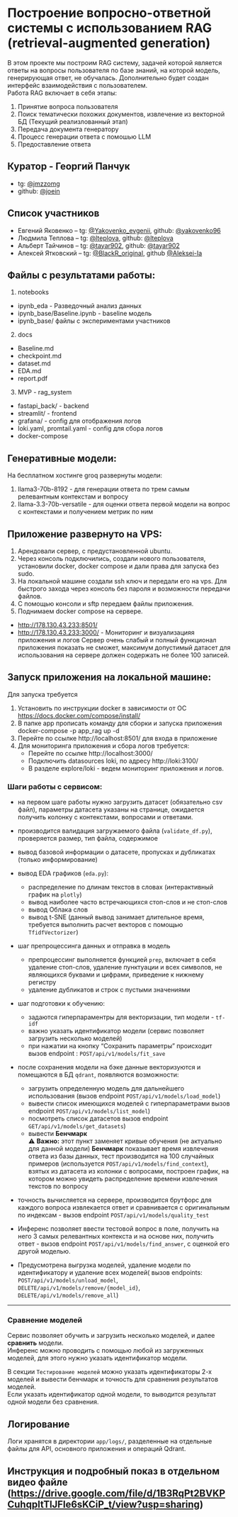# Построение вопросно-ответной системы с использованием RAG (retrieval-augmented generation)

В этом проекте мы построим RAG систему, задачей которой является ответы на вопросы пользователя по базе знаний, на которой модель, генерирующая ответ, не обучалась. Дополнительно будет создан интерфейс взаимодействия с пользователем.  
Работа RAG включает в себя этапы:
1. Принятие вопроса пользователя
2. Поиск тематически похожих документов, извлечение из векторной БД (Текущий реализлованный этап)
3. Передача документа генератору
4. Процесс генерации ответа с помошью LLM
5. Предоставление ответа



## Куратор - Георгий Панчук

* tg: [@jmzzomg](https://t.me/jmzzomg "Георгий")
* github: [@joein](github.com/joein "Георгий")

## Список участников

* Евгений Яковенко – tg: [@Yakovenko_evgenii](https://t.me/Yakovenko_evgenii "Евгений"), github: [@yakovenko96](https://github.com/yakovenko96 "Евгений")
* Людмила Теплова – tg: [@lteplova](https://t.me/lteplova "Людмила"), github: [@lteplova](https://github.com/lteplova "Людмила")
* Альберт Тайчинов – tg: [@tayar902](https://t.me/tayar902 "Альберт"), github: [@tayar902](https://github.com/tayar902 "Альберт")
* Алексей Ятковский – tg: [@BlackR_original](https://t.me/BlackR_original "Алексей"), github [@Aleksei-Ia](https://github.com/Aleksei-Ia "Алексей")


## Файлы с результатами работы:

1. notebooks
* ipynb_eda - Разведочный анализ данных
* ipynb_base/Baseline.ipynb - baseline модель
* ipynb_base/ файлы с экспериментами участников
2. docs
* Baseline.md
* checkpoint.md
* dataset.md
* EDA.md
* report.pdf
3. MVP - rag_system
* fastapi_back/ - backend
* streamlit/ - frontend
* grafana/ - config для отображения логов
* loki.yaml, promtail.yaml - config для сбора логов
* docker-compose 

## Генеративные модели:

На бесплатном хостинге groq развернуты модели:
1. llama3-70b-8192 - для генерации ответа по трем самым релевантным контекстам и вопросу
2. llama-3.3-70b-versatile - для оценки ответа первой модели на вопрос с контекстами и получением метрик по ним 

## Приложение развернуто на VPS:

1. Арендовали сервер, с предустановленной ubuntu.
2. Через консоль подключились, создали нового пользователя, установили docker, docker compose и дали права для запуска без sudo.
3. На локальной машине создали ssh ключ и передали его на vps. Для быстрого захода через консоль без пароля и возможности передачи файлов.
4. С помощью консоли и sftp передаем файлы приложения.
5. Поднимаем docker compose на сервере.

* http://178.130.43.233:8501/
* http://178.130.43.233:3000/ - Мониторинг и визуализацияя приложения и логов
Сервер очень слабый и полный функционал приложения показать не сможет, максимум допустимый датасет для использования на сервере должен содержать не более 100 записей.


## Запуск приложения на локальной машине:

Для запуска требуется 
1. Установить по инструкции docker в зависимости от ОС https://docs.docker.com/compose/install/
2. В папке app прописать команду для сборки и запуска приложения docker-compose -p app_rag up -d
3. Перейте по ссылке http://localhost:8501/ для входа в приложение
4. Для мониторинга приложения и сбора логов требуется:
    - Перейте по ссылке http://localhost:3000/
    - Подключить datasources loki, по адресу http://loki:3100/
    - В разделе explore/loki - ведем мониторинг приложения и логов.


### Шаги работы с сервисом:

- на первом шаге работы нужно загрузить датасет (обязательно csv файл), параметры датасета указаны на странице, ожидается получить колонку с контекстами, вопросами и ответами.
- производится валидация загружаемого файла (`validate_df.py`), проверяется размер, тип файла, содержимое
- вывод базовой информации о датасете, пропусках и дубликатах (только информирование)
- вывод EDA графиков (`eda.py`):<!-- {"fold":true} -->
  - распределение по длинам текстов в словах (интерактивный график на `plotly`)
  - вывод наиболее часто встречающихся стоп-слов и не стоп-слов
  - вывод Облака слов
  - вывод t-SNE (данный вывод занимает длительное время, требуется выполнить расчет векторов с помощью `TfidfVectorizer`)
- шаг препроцессинга данных и отправка в модель
  - препроцессинг выполняется функцией `prep`, включает в себя удаление стоп-слов, удаление пунктуации и всех символов, не являющихся буквами и цифрами, приведение к нижнему регистру
  - удаление дубликатов и строк с пустыми значениями
- шаг подготовки к обучению:
  - задаются гиперпараментры для векторизации, тип модели -  `tf-idf`  
  - важно указать идентификатор модели (сервис позволяет загрузить несколько моделей)  
  - при нажатии на кнопку “Сохранить параметры” происходит вызов endpoint : `POST/api/v1/models/fit_save`  
- после сохранения модели на бэке данные векторизуются и помещаются в БД `qdrant`, появляются возможности:  
  - загрузить определенную модель для дальнейшего использования (вызов endpoint `POST/api/v1/models/load_model`)  
  - вывести список имеющихся моделей с гиперпараметрами вызов endpoint `POST/api/v1/models/list_model`)  
  - посмотреть список датасетов вызов endpoint `GET/api/v1/models/get_datasets`)  
  - вывести **Бенчмарк**   
  ⚠️ **Важно:** этот пункт заменяет кривые обучения (не актуально для данной модели)  **Бенчмарк** показывает время извлечения ответа из базы данных, тест производится на 100 случайных примеров (используется `POST/api/v1/models/find_context`), взятых из датасета из колонки с вопросами, построен график, на котором можно увидеть распределение времени извлечения текстов по вопросу  
- точность вычисляется на сервере, производится брутфорс для каждого вопроса извлекается ответ и сравнивается с оригинальным по индексам - вызов endpoint `POST/api/v1/models/quality_test`   

- Инференс позволяет ввести тестовой вопрос в поле, получить на него 3 самых релевантных контекста и на основе них, получить ответ - вызов endpoint `POST/api/v1/models/find_answer`, с оценкой его другой моделью.
- Предусмотрена выгрузка моделей,  удаление модели по идентификатору и удаление всех моделей( вызов endpoints: `POST/api/v1/models/unload_model`, `DELETE/api/v1/models/remove/{model_id}`, `DELETE/api/v1/models/remove_all`)  
---------
### Сравнение моделей  

Сервис позволяет обучить и загрузить несколько моделей, и далее **сравнить** модели.  
Инференс можно проводить с помощью любой из загруженных моделей, для этого нужно указать идентификатор модели.  

В секции `Тестирование моделей` можно указать идентификаторы 2-х моделей и вывести бенчмарк и точность для сравнения результатов моделей.  
Если указать идентификатор одной модели, то выводится результат одной модели без сравнения.


## Логирование

Логи хранятся в директории `app/logs/`, разделенные на отдельные файлы для API, основного приложения и операций Qdrant. 

## Инструкция и подробный показ в отдельном видео файле (https://drive.google.com/file/d/1B3RqPt2BVKPCuhqpltTlJFle6sKCiP_t/view?usp=sharing)